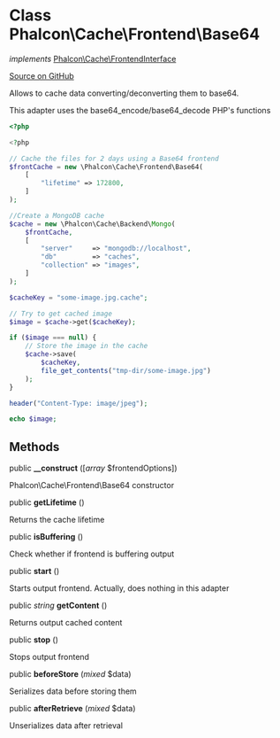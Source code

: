 # Class **Phalcon\\Cache\\Frontend\\Base64**

*implements* [Phalcon\Cache\FrontendInterface](/en/3.2/api/Phalcon_Cache_FrontendInterface)

<a href="https://github.com/phalcon/cphalcon/blob/master/phalcon/cache/frontend/base64.zep" class="btn btn-default btn-sm">Source on GitHub</a>

Allows to cache data converting/deconverting them to base64.

This adapter uses the base64_encode/base64_decode PHP's functions

```php
<?php

<?php

// Cache the files for 2 days using a Base64 frontend
$frontCache = new \Phalcon\Cache\Frontend\Base64(
    [
        "lifetime" => 172800,
    ]
);

//Create a MongoDB cache
$cache = new \Phalcon\Cache\Backend\Mongo(
    $frontCache,
    [
        "server"     => "mongodb://localhost",
        "db"         => "caches",
        "collection" => "images",
    ]
);

$cacheKey = "some-image.jpg.cache";

// Try to get cached image
$image = $cache->get($cacheKey);

if ($image === null) {
    // Store the image in the cache
    $cache->save(
        $cacheKey,
        file_get_contents("tmp-dir/some-image.jpg")
    );
}

header("Content-Type: image/jpeg");

echo $image;

```


## Methods
public  **__construct** ([*array* $frontendOptions])

Phalcon\\Cache\\Frontend\\Base64 constructor



public  **getLifetime** ()

Returns the cache lifetime



public  **isBuffering** ()

Check whether if frontend is buffering output



public  **start** ()

Starts output frontend. Actually, does nothing in this adapter



public *string* **getContent** ()

Returns output cached content



public  **stop** ()

Stops output frontend



public  **beforeStore** (*mixed* $data)

Serializes data before storing them



public  **afterRetrieve** (*mixed* $data)

Unserializes data after retrieval



